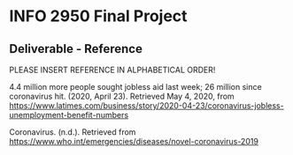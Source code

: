 # INFO 2950 Final Project
## Deliverable - Reference

PLEASE INSERT REFERENCE IN ALPHABETICAL ORDER!

4.4 million more people sought jobless aid last week; 26 million since coronavirus hit. (2020, April 23). Retrieved May 4, 2020, from https://www.latimes.com/business/story/2020-04-23/coronavirus-jobless-unemployment-benefit-numbers

Coronavirus. (n.d.). Retrieved from https://www.who.int/emergencies/diseases/novel-coronavirus-2019
